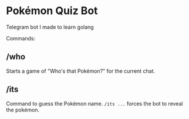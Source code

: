 # Pokémon Quiz Bot
Telegram bot I made to learn golang

Commands:

## /who
Starts a game of "Who's that Pokémon?" for the current chat.

## /its <name>
Command to guess the Pokémon name. `/its ...` forces the bot to reveal the pokémon.
